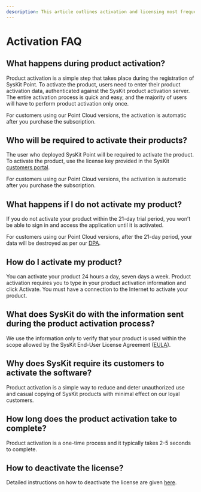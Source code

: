 ```yaml
---
description: This article outlines activation and licensing most frequently asked questions.
---
```


# Activation FAQ

## What happens during product activation?

Product activation is a simple step that takes place during the registration of SysKit Point. To activate the product, users need to enter their product activation data, authenticated against the SysKit product activation server. The entire activation process is quick and easy, and the majority of users will have to perform product activation only once. 

For customers using our Point Cloud versions, the activation is automatic after you purchase the subscription.

## Who will be required to activate their products?

The user who deployed SysKit Point will be required to activate the product. To activate the product, use the license key provided in the SysKit [customers portal](https://my.syskit.com/). 

For customers using our Point Cloud versions, the activation is automatic after you purchase the subscription. 

## What happens if I do not activate my product?

If you do not activate your product within the 21-day trial period, you won’t be able to sign in and access the application until it is activated. 

For customers using our Point Cloud versions, after the 21-day period, your data  will be destroyed as per our [DPA](https://www.syskit.com/data-processing-addendum/).

## How do I activate my product?

You can activate your product 24 hours a day, seven days a week. Product activation requires you to type in your product activation information and click Activate. You must have a connection to the Internet to activate your product.

## What does SysKit do with the information sent during the product activation process?

We use the information only to verify that your product is used within the scope allowed by the SysKit End-User License Agreement \([EULA](https://www.syskit.com/eula/)\).

## Why does SysKit require its customers to activate the software?

Product activation is a simple way to reduce and deter unauthorized use and casual copying of SysKit products with minimal effect on our loyal customers. 

## How long does the product activation take to complete?

Product activation is a one-time process and it typically takes 2-5 seconds to complete.

## How to deactivate the license?

Detailed instructions on how to deactivate the license are given [here](../activation/activate-syskit-point.md#deactivate-license).
